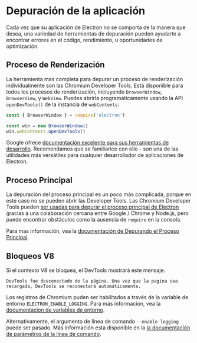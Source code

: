 # Depuración de la aplicación

Cada vez que su aplicación de Electron no se comporta de la manera que desea, una variedad de herramientas de depuración pueden ayudarte a encontrar errores en el código, rendimiento, u oportunidades de optimización.

## Proceso de Renderización

La herramienta mas completa para depurar un proceso de renderización individualmente son las Chromium Developer Tools. Está disponible para todos los procesos de renderización, incluyendo `BrowserWindow`, `BrowserView`, y `WebView`. Puedes abrirla programáticamente usando la API `openDevTools()` de la instancia de `webContents`:

```javascript
const { BrowserWindow } = require('electron')

const win = new BrowserWindow()
win.webContents.openDevTools()
```

Google ofrece [documentación excelente para sus herramientas de desarrollo][devtools]. Recomendamos que se familiarice con ello - son una de las utilidades más versátiles para cualquier desarrollador de aplicaciones de Electron.

## Proceso Principal

La depuración del proceso principal es un poco más complicada, porque en este caso no se pueden abrir las Developer Tools. Las Chromium Developer Tools pueden [ser usadas para depurar el proceso principal de Electron][node-inspect] gracias a una colaboración cercana entre Google / Chrome y Node.js, pero puede encontrar obstáculos como la ausencia de `require` en la consola.

Para mas información, vea la [documentación de Depurando el Proceso Principal][main-debug].

## Bloqueos V8

Si el contexto V8 se bloquea, el DevTools mostrará este mensaje.

`DevTools fue desconectado de la página. Una vez que la pagina sea recargada, DevTools se reconectará automáticamente.`

Los registros de Chromium puden ser habilitados a través de la variable de entorno `ELECTRON_ENABLE_LOGGING`. Para más información, vea la [documentacion de variables de entorno](../api/environment-variables.md#electron_enable_logging).

Alternativamente, el argumento de linea de comando `--enable-logging` puede ser pasado. Más información esta disponible en la [la documentación de parámetros de la línea de comando](../api/command-line-switches.md#--enable-logging).

[node-inspect]: https://nodejs.org/en/docs/inspector/
[devtools]: https://developer.chrome.com/devtools
[main-debug]: ./debugging-main-process.md
